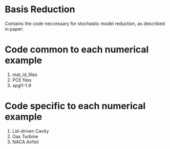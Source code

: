 # Basis Reduction

Contains the code neccessary for stochastic model reduction, as described in paper: 

# Code common to each numerical example
1. mat_id_files
2. PCE files
3. spgl1-1.9 

# Code specific to each numerical example
1. Lid-driven Cavity
2. Gas Turbine
3. NACA Airfoil

